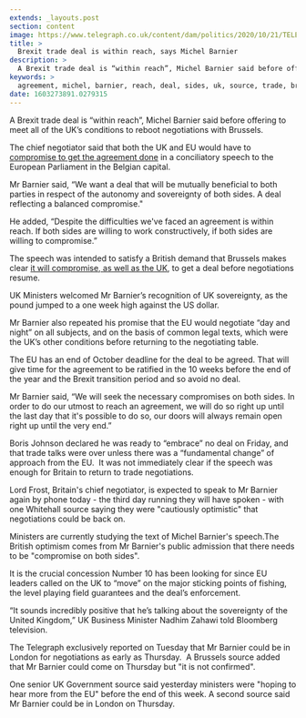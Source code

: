 ```yaml
--- 
extends: _layouts.post 
section: content 
image: https://www.telegraph.co.uk/content/dam/politics/2020/10/21/TELEMMGLPICT000242460649_trans_NvBQzQNjv4BqaBJSHwufYM_Fh0ArUj1hen6jm8JmtdbOYDNXtsUnvuU.jpeg?impolicy=logo-overlay 
title: > 
  Brexit trade deal is within reach, says Michel Barnier 
description: > 
  A Brexit trade deal is “within reach”, Michel Barnier said before offering to meet all of the UK’s conditions to reboot negotiations with Brussels.Mr Barnier said, “We want a deal that will be mutually beneficial to both parties in respect of the autonomy and sovereignty of both sides.It was not immediately clear if the speech was enough for Britain to return to trade negotiations.The Telegraph exclusively reported on Tuesday that Mr Barnier could be in London for negotiations as early as Thursday.A Brussels source added that Mr Barnier could come on Thursday but "it is not confirmed". 
keywords: > 
  agreement, michel, barnier, reach, deal, sides, uk, source, trade, brexit, mr, eu, negotiations 
date: 1603273891.0279315 
--- 
```

<div><p>A Brexit trade deal is &#8220;within reach&#8221;, Michel Barnier said before offering to meet all of the UK&#8217;s conditions to reboot negotiations with Brussels.&#160;</p>
<p>The chief negotiator said that both the UK and EU would have to <a href="https://www.telegraph.co.uk/politics/2020/10/20/michel-barnier-could-london-thursday-brexit-talks/">compromise to get the agreement done</a> in a conciliatory speech to the European Parliament in the Belgian capital.&#160;</p>
<p>Mr Barnier said, &#8220;We want a deal that will be mutually beneficial to both parties in respect of the autonomy and sovereignty of both sides. A deal reflecting a balanced compromise."&#160;</p>
<p>He added, &#8220;Despite the difficulties we've faced an agreement is within reach. If both sides are willing to work constructively, if both sides are willing to compromise.&#8221;</p>
<p>The speech was intended to satisfy a British demand that Brussels makes clear <a href="https://www.telegraph.co.uk/politics/2020/10/19/uk-firmness-brussels-brexit-paying-claims-michael-gove/">it will compromise, as well as the UK</a>,&#160;to get a deal before negotiations resume.</p>
<p>UK Ministers welcomed Mr Barnier&#8217;s recognition of UK sovereignty, as the pound jumped to a one week high against the US dollar.&#160;</p>
<p>Mr Barnier also repeated his promise that the EU would negotiate &#8220;day and night&#8221; on all subjects, and on the basis of common legal texts, which were the UK&#8217;s other conditions before returning to the negotiating table.&#160;</p>
<p>The EU has an end of October deadline for the deal to be agreed. That will give time for the agreement to be ratified in the 10 weeks before the end of the year and the Brexit transition period and so avoid no deal.&#160;</p>
<p>Mr Barnier said, &#8220;We will seek the necessary compromises on both sides. In order to do our utmost to reach an agreement, we will do so right up until the last day that it's possible to do so, our doors will always remain open right up until the very end.&#8221;</p>
<p>Boris Johnson declared he was ready to &#8220;embrace&#8221; no deal on Friday, and that trade talks were over unless there was a &#8220;fundamental change&#8221; of approach from the EU. &#160;It was not immediately clear if the speech was enough for Britain to return to trade negotiations.&#160;</p>
<p>Lord Frost, Britain's chief negotiator, is expected to speak to Mr Barnier again by phone today - the third day running they will have spoken - with one Whitehall source saying they were "cautiously optimistic" that negotiations could be back on.</p>
<p>Ministers are currently studying the text of Michel Barnier's speech.The British optimism comes from Mr Barnier's public admission that there needs to be "compromise on both sides".</p>
<p>It is the crucial concession Number 10 has been looking for since EU leaders called on the UK to &#8220;move&#8221; on the major sticking points of fishing, the level playing field guarantees and the deal&#8217;s enforcement.&#160;</p>
<p>&#8220;It sounds incredibly positive that he&#8217;s talking about the sovereignty of the United Kingdom,&#8221; UK Business Minister Nadhim Zahawi told Bloomberg television.&#160;</p>
<p>The Telegraph exclusively reported on Tuesday that Mr Barnier could be in London for negotiations as early as Thursday. &#160;A Brussels source added that Mr Barnier could come on Thursday but "it is not confirmed".</p>
<p>One senior UK Government source said yesterday ministers were "hoping to hear more from the EU" before the end of this week. A second source said Mr Barnier could be in London on Thursday.</p>
</div>